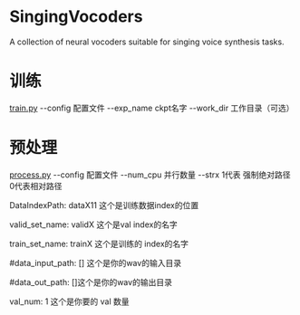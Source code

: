 # SingingVocoders
A collection of neural vocoders suitable for singing voice synthesis tasks.


# 训练

[train.py](train.py) --config 配置文件 --exp_name ckpt名字 --work_dir 工作目录（可选）

# 预处理 

[process.py](process.py) --config 配置文件 --num_cpu 并行数量 --strx 1代表 强制绝对路径 0代表相对路径




DataIndexPath: dataX11   这个是训练数据index的位置

valid_set_name: validX 这个是val index的名字

train_set_name: trainX 这个是训练的 index的名字

#data_input_path: []  这个是你的wav的输入目录

#data_out_path: []这个是你的wav的输出目录

val_num: 1 这个是你要的 val 数量 





































